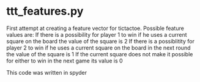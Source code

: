 # ttt_features.py

First attempt at creating a feature vector for tictactoe.
Possible feature values are:
If there is a possibility for player 1 to win if he uses a current square on the board the value of the square is 2
If there is a possiblitity for player 2 to win if he uses a current square on the board in the next round the value of the square is 1
If the current square does not make it possible for either to win in the next game its value is 0

This code was written in spyder
